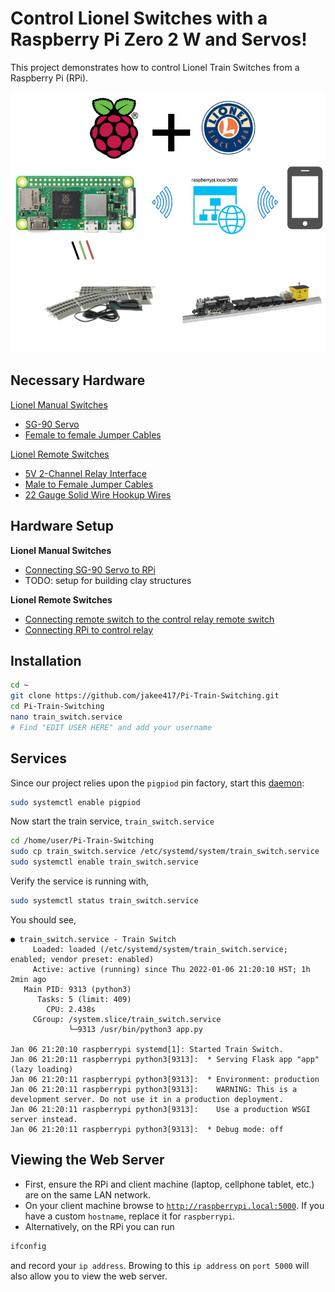 # Control Lionel Switches with a Raspberry Pi Zero 2 W and Servos!
This project demonstrates how to control Lionel Train Switches from a Raspberry Pi (RPi).

![Diagram](./static/diagram.jpg)

## Necessary Hardware
[Lionel Manual Switches](http://www.lionel.com/products/fastrack-o36-manual-switch-right-hand-6-12018/)
- [SG-90 Servo](https://www.amazon.com/Micro-Servos-Helicopter-Airplane-Controls/dp/B07MLR1498/ref=sr_1_1_sspa?crid=1R024DTWR7UM1&keywords=SG90+servo&qid=1641540462&sprefix=sg90+servo%2Caps%2C124&sr=8-1-spons&psc=1&spLa=ZW5jcnlwdGVkUXVhbGlmaWVyPUFaUjlQT1Q5UEgzQjAmZW5jcnlwdGVkSWQ9QTA3NzcxNTBMRlhKM1pNTzVYWkgmZW5jcnlwdGVkQWRJZD1BMDY1ODY0NjJVQVo1UVpWWjNQOVQmd2lkZ2V0TmFtZT1zcF9hdGYmYWN0aW9uPWNsaWNrUmVkaXJlY3QmZG9Ob3RMb2dDbGljaz10cnVl)
- [Female to female Jumper Cables
](https://www.amazon.com/EDGELEC-Breadboard-Optional-Assorted-Multicolored/dp/B07GD2BWPY/ref=sr_1_2_sspa?keywords=edgelec+120pcs+breadboard+jumper+wires&qid=1641540430&sprefix=EDGELEC+%2Caps%2C128&sr=8-2-spons&psc=1&spLa=ZW5jcnlwdGVkUXVhbGlmaWVyPUEzQUlVRkxCOTRZTzROJmVuY3J5cHRlZElkPUEwNTcxMzM4M0czSzhEQ1QyV0FSWCZlbmNyeXB0ZWRBZElkPUEwNDMxMzE5MlUwTkxJNUdHODJCVSZ3aWRnZXROYW1lPXNwX2F0ZiZhY3Rpb249Y2xpY2tSZWRpcmVjdCZkb05vdExvZ0NsaWNrPXRydWU=)

[Lionel Remote Switches](http://www.lionel.com/products/fastrack-o36-remote-switch-right-hand-6-12046/)
- [5V 2-Channel Relay Interface](https://www.amazon.com/SainSmart-101-70-100-2-Channel-Relay-Module/dp/B0057OC6D8/ref=sr_1_1?keywords=sainsmart+2-channel&qid=1641540392&sr=8-1)
- [Male to Female Jumper Cables](https://www.amazon.com/EDGELEC-Breadboard-Optional-Assorted-Multicolored/dp/B07GD2BWPY/ref=sr_1_2_sspa?keywords=edgelec+120pcs+breadboard+jumper+wires&qid=1641540430&sprefix=EDGELEC+%2Caps%2C128&sr=8-2-spons&psc=1&spLa=ZW5jcnlwdGVkUXVhbGlmaWVyPUEzQUlVRkxCOTRZTzROJmVuY3J5cHRlZElkPUEwNTcxMzM4M0czSzhEQ1QyV0FSWCZlbmNyeXB0ZWRBZElkPUEwNDMxMzE5MlUwTkxJNUdHODJCVSZ3aWRnZXROYW1lPXNwX2F0ZiZhY3Rpb249Y2xpY2tSZWRpcmVjdCZkb05vdExvZ0NsaWNrPXRydWU=)
- [22 Gauge Solid Wire Hookup Wires](https://www.amazon.com/Gauge-Wire-Solid-Hookup-Wires/dp/B088KQFHV7/ref=sr_1_2?crid=3RJFP5R14PQE&keywords=22+gauge+solid+wire+hookup+wire&qid=1641540503&sprefix=sg90+servo%2Caps%2C127&sr=8-2)


## Hardware Setup
**Lionel Manual Switches**
- [Connecting SG-90 Servo to RPi](https://www.youtube.com/watch?v=xHDT4CwjUQE)
- TODO: setup for building clay structures

**Lionel Remote Switches**
- [Connecting remote switch to the control relay remote switch](https://www.dexterindustries.com/Arduberry/example-projects-with-arduberry-and-raspberry-pi/lionel-train-switch-control-with-a-raspberry-pi-2/)
- [Connecting RPi to control relay](https://www.electronicshub.org/control-a-relay-using-raspberry-pi/)

## Installation
```bash
cd ~
git clone https://github.com/jakee417/Pi-Train-Switching.git
cd Pi-Train-Switching
nano train_switch.service
# Find "EDIT USER HERE" and add your username
```
## Services
Since our project relies upon the `pigpiod` pin factory, start this [daemon](https://en.wikipedia.org/wiki/Daemon_(computing)):
```bash
sudo systemctl enable pigpiod
```
Now start the train service, `train_switch.service`
```bash
cd /home/user/Pi-Train-Switching
sudo cp train_switch.service /etc/systemd/system/train_switch.service
sudo systemctl enable train_switch.service
```
Verify the service is running with,
```bash
sudo systemctl status train_switch.service
```
You should see,
```
● train_switch.service - Train Switch
     Loaded: loaded (/etc/systemd/system/train_switch.service; enabled; vendor preset: enabled)
     Active: active (running) since Thu 2022-01-06 21:20:10 HST; 1h 2min ago
   Main PID: 9313 (python3)
      Tasks: 5 (limit: 409)
        CPU: 2.438s
     CGroup: /system.slice/train_switch.service
             └─9313 /usr/bin/python3 app.py

Jan 06 21:20:10 raspberrypi systemd[1]: Started Train Switch.
Jan 06 21:20:11 raspberrypi python3[9313]:  * Serving Flask app "app" (lazy loading)
Jan 06 21:20:11 raspberrypi python3[9313]:  * Environment: production
Jan 06 21:20:11 raspberrypi python3[9313]:    WARNING: This is a development server. Do not use it in a production deployment.
Jan 06 21:20:11 raspberrypi python3[9313]:    Use a production WSGI server instead.
Jan 06 21:20:11 raspberrypi python3[9313]:  * Debug mode: off
```

## Viewing the Web Server
- First, ensure the RPi and client machine (laptop, cellphone tablet, etc.) are on the same LAN network. 
- On your client machine  browse to [`http://raspberrypi.local:5000`](http://raspberrypi.local:5000). If you have a custom `hostname`, replace it for `raspberrypi`.
- Alternatively, on the RPi you can run
```bash
ifconfig
```
and record your `ip address`. Browing to this `ip address` on `port 5000` will also allow you to view the web server.